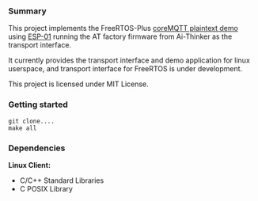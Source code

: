 ### Summary
This project implements the FreeRTOS-Plus [coreMQTT plaintext demo](https://www.freertos.org/Documentation/03-Libraries/03-FreeRTOS-core/02-coreMQTT/02-Demos/01-coreMQTT-demo) using [ESP-01](https://docs.ai-thinker.com/en/esp8266) running the AT factory firmware from Ai-Thinker as the transport interface.

It currently provides the transport interface and demo application for linux userspace, and transport interface for FreeRTOS is under development.

This project is licensed under MIT License.

### Getting started
    git clone....
    make all

### Dependencies
**Linux Client:**
* C/C++ Standard Libraries
* C POSIX Library